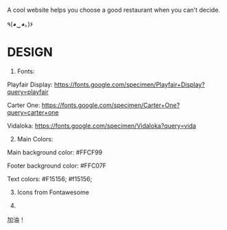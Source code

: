 A cool website helps you choose a good restaurant when you can't decide.

٩(◕‿◕｡)۶

# DESIGN

1. Fonts:

Playfair Display: https://fonts.google.com/specimen/Playfair+Display?query=playfair

Carter One: https://fonts.google.com/specimen/Carter+One?query=carter+one

Vidaloka: https://fonts.google.com/specimen/Vidaloka?query=vida

2. Main Colors:

Main background color: #FFCF99

Footer background color: #FFC07F

Text colors: #F15156; #f15156; 

3. Icons from Fontawesome

4. 



加油！